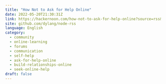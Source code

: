 ```yaml
---
title: "How Not to Ask for Help Online"
date: 2022-05-20T21:30:31Z
link: https://hackernoon.com/how-not-to-ask-for-help-online?source=rss&utm_medium=RSS&utm_source=news.12bit.vn
site: github.com/dylang/node-rss
language: English
category:
  - community
  - online-learning
  - forums
  - communication
  - self-help
  - ask-for-help-online
  - build-relationships-online
  - seek-online-help
draft: false
---
```


